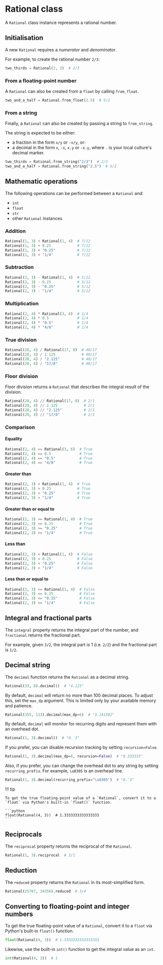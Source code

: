 # Rational class

A `Rational` class instance represents a rational number.

## Initialisation

A new `Rational` requires a _numerator_ and _denominator_.

For example, to create the rational number `2/3`:

```python
two_thirds = Rational(2, 3)  # 2/3
```

### From a floating-point number

A `Rational` can also be created from a `float` by calling `from_float`.

```python
two_and_a_half = Rational.from_float(2.5)  # 5/2
```

### From a string

Finally, a `Rational` can also be created by passing a string to `from_string`.

The string is expected to be either:

- a fraction in the form `x/y` or `-x/y`, or:
- a decimal in the form `x`, `-x`, `x.y` or `-x.y`, where `.` is your local culture's decimal marker.

```python
two_thirds = Rational.from_string("2/3")  # 2/3
two_and_a_half = Rational.from_string("2.5")  # 5/2
```

## Mathematic operations

The following operations can be performed between a `Rational` and:

- `int`
- `float`
- `str`
- other `Rational` instances

### Addition

```python
Rational(1, 3) + Rational(1, 4)  # 7/12
Rational(1, 3) + 0.25            # 7/12
Rational(1, 3) + "0.25"          # 7/12
Rational(1, 3) + "1/4"           # 7/12
```

### Subtraction

```python
Rational(2, 3) - Rational(1, 4)  # 5/12
Rational(2, 3) - 0.25            # 5/12
Rational(2, 3) - "0.25"          # 5/12
Rational(2, 3) - "1/4"           # 5/12
```

### Multiplication

```python
Rational(2, 4) * Rational(3, 6)  # 1/4
Rational(2, 4) * 0.5             # 1/4
Rational(2, 4) * "0.5"           # 1/4
Rational(2, 4) * "4/8"           # 1/4
```

### True division

```python
Rational(20, 4) / Rational(17, 8)  # 40/17
Rational(20, 4) / 2.125            # 40/17
Rational(20, 4) / "2.125"          # 40/17
Rational(20, 4) / "17/8"           # 40/17
```

### Floor division

Floor division returns a `Rational` that describes the integral result of the division.

```python
Rational(20, 4) // Rational(17, 8)  # 2/1
Rational(20, 4) // 2.125            # 2/1
Rational(20, 4) // "2.125"          # 2/1
Rational(20, 4) // "17/8"           # 2/1
```

### Comparison

#### Equality

```python
Rational(2, 4) == Rational(3, 6)  # True
Rational(2, 4) == 0.5             # True
Rational(2, 4) == "0.5"           # True
Rational(2, 4) == "4/8"           # True
```

#### Greater than

```python
Rational(2, 3) > Rational(1, 4)  # True
Rational(2, 3) > 0.25            # True
Rational(2, 3) > "0.25"          # True
Rational(2, 3) > "1/4"           # True
```

#### Greater than or equal to

```python
Rational(2, 3) >= Rational(1, 4)  # True
Rational(2, 3) >= 0.25            # True
Rational(2, 3) >= "0.25"          # True
Rational(2, 3) >= "1/4"           # True
```

#### Less than

```python
Rational(2, 3) < Rational(1, 4)  # False
Rational(2, 3) < 0.25            # False
Rational(2, 3) < "0.25"          # False
Rational(2, 3) < "1/4"           # False
```

#### Less than or equal to

```python
Rational(2, 3) <= Rational(1, 4)  # False
Rational(2, 3) <= 0.25            # False
Rational(2, 3) <= "0.25"          # False
Rational(2, 3) <= "1/4"           # False
```

## Integral and fractional parts

The `integral` property returns the integral part of the number, and `fractional` returns the fractional part.

For example, given `3/2`, the integral part is 1 (i.e. `2/2`) and the fractional part is `1/2`.

## Decimal string

The `decimal` function returns the `Rational` as a decimal string.

```python
Rational(33, 8).decimal()  # "4.125"
```

By default, `decimal` will return no more than 100 decimal places. To adjust this, set the `max_dp` argument. This is limited only by your available memory and patience.

```python
Rational(355, 113).decimal(max_dp=6)  # "3.141592"
```

By default, `decimal` will monitor for recurring digits and represent them with an overhead dot.


```python
Rational(1, 3).decimal()  # "0.̇3"
```

If you prefer, you can disable recursion tracking by setting `recursion=False`.

```python
Rational(1, 3).decimal(max_dp=6, recursion=False)  # "0.333333"
```

Also, if you prefer, you can change the overhead dot to any string by setting `recurring_prefix`. For example, `\u0305` is an overhead line.

```python
Rational(1, 3).decimal(recurring_prefix="\u0305")  # "0.̅3"
```

!!! tip

    To get the true floating-point value of a `Rational`, convert it to a `float` via Python's built-in `float()` function.

    ```python
    float(Rational(4, 3))  # 1.3333333333333333
    ```

## Reciprocals

The `reciprocal` property returns the reciprocal of the `Rational`.

```python
Rational(1, 3).reciprocal  # 3/1
```

## Reduction

The `reduced` property returns the `Rational` in its most-simplified form.

```python
Rational(25767, 34356).reduced  # 3/4
```

## Converting to floating-point and integer numbers

To get the true floating-point value of a `Rational`, convert it to a `float` via Python's built-in `float()` function.

```python
float(Rational(4, 3))  # 1.3333333333333333
```

Likewise, use the built-in `int()` function to get the integral value as an `int`.

```python
int(Rational(4, 3))  # 1
```
